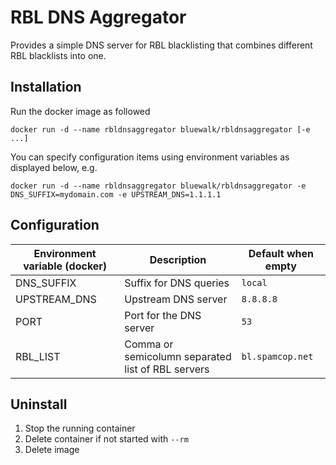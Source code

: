 # RBL DNS Aggregator
Provides a simple DNS server for RBL blacklisting that combines different RBL blacklists into one.

## Installation
Run the docker image as followed
```
docker run -d --name rbldnsaggregator bluewalk/rbldnsaggregator [-e ...]
```
You can specify configuration items using environment variables as displayed below, e.g.
```
docker run -d --name rbldnsaggregator bluewalk/rbldnsaggregator -e DNS_SUFFIX=mydomain.com -e UPSTREAM_DNS=1.1.1.1
```

## Configuration
|Environment variable (docker) | Description | Default when empty |
|-|-|-|
| DNS_SUFFIX | Suffix for DNS queries | `local` |
| UPSTREAM_DNS | Upstream DNS server | `8.8.8.8` |
| PORT | Port for the DNS server | `53` |
| RBL_LIST | Comma or semicolumn separated list of RBL servers | `bl.spamcop.net` |


## Uninstall
1. Stop the running container
2. Delete container if not started with `--rm`
3. Delete image
